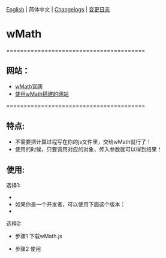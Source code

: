 [English](./README.md) | 简体中文 | [Changelogs](./ChangeLogs_EN.md) | [变更日志](ChangeLogs_CN.md)

# wMath
========================================
## 网站：
- [wMath官网](http://wmath.icu/)
- [使用wMath搭建的网站](http://math.wmath.icu/)

========================================

## 特点:

  - 不需要把计算过程写在你的js文件里，交给wMath就行了！
  - 使用的时候，只要调用对应的对象，传入参数就可以得到结果！

## 使用:

选择1: 
  - <script src="http://wmath.icu/wmath/wMath-Latest.js"> </script> 
  - 如果你是一个开发者，可以使用下面这个版本：
  - <script src="http://wmath.icu/wmath/wMath-Debug-Latest.js"> </script> 

选择2: 

  - 步骤1 下载wMath.js 

  - 步骤2 使用<script>标签引入wMath.js
  

  
## 注意事项：
  - 使用 eq 对象时，必须引入 Algebra.js。
  - Algebra.js:https://github.com/nicolewhite/algebra.js
